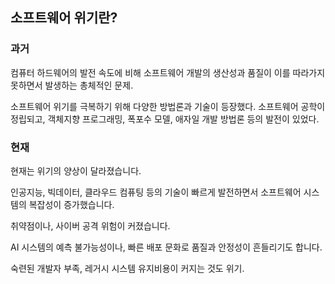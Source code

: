 ## 소프트웨어 위기란?
### 과거
컴퓨터 하드웨어의 발전 속도에 비해 소프트웨어 개발의 생산성과 품질이 이를 따라가지 못하면서 발생하는 총체적인 문제.

소프트웨어 위기를 극복하기 위해 다양한 방법론과 기술이 등장했다. 
소프트웨어 공학이 정립되고, 객체지향 프로그래밍, 폭포수 모델, 애자일 개발 방법론 등의 발전이 있었다.

### 현재
현재는 위기의 양상이 달라졌습니다.

인공지능, 빅데이터, 클라우드 컴퓨팅 등의 기술이 빠르게 발전하면서 소프트웨어 시스템의 복잡성이 증가했습니다.

취약점이나, 사이버 공격 위험이 커졌습니다.

AI 시스템의 예측 불가능성이나, 빠른 배포 문화로 품질과 안정성이 흔들리기도 합니다.

숙련된 개발자 부족, 레거시 시스템 유지비용이 커지는 것도 위기.



